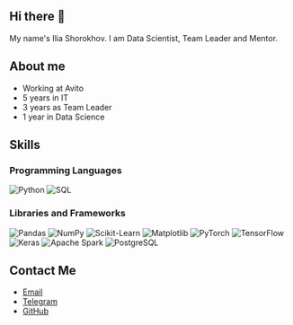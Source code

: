 ## Hi there 👋

My name's Ilia Shorokhov. I am Data Scientist, Team Leader and Mentor. 

## About me
- Working at Avito
- 5 years in IT
- 3 years as Team Leader
- 1 year in Data Science

## Skills
### Programming Languages
![Python](https://img.icons8.com/color/48/000000/python.png)
![SQL](https://img.icons8.com/color/48/000000/sql.png)


### Libraries and Frameworks
![Pandas](https://cdn.jsdelivr.net/gh/devicons/devicon/icons/pandas/pandas-original.svg)
![NumPy](https://cdn.jsdelivr.net/gh/devicons/devicon/icons/numpy/numpy-original.svg)
![Scikit-Learn](https://cdn.jsdelivr.net/gh/devicons/devicon/icons/sklearn/sklearn-original.svg)
![Matplotlib](https://cdn.jsdelivr.net/gh/devicons/devicon/icons/matplotlib/matplotlib-original.svg)
![PyTorch](https://cdn.jsdelivr.net/gh/devicons/devicon/icons/pytorch/pytorch-original.svg)
![TensorFlow](https://cdn.jsdelivr.net/gh/devicons/devicon/icons/tensorflow/tensorflow-original.svg)
![Keras](https://cdn.jsdelivr.net/gh/devicons/devicon/icons/keras/keras-original.svg)
![Apache Spark](https://cdn.jsdelivr.net/gh/devicons/devicon/icons/apachespark/apachespark-original.svg)
![PostgreSQL](https://cdn.jsdelivr.net/gh/devicons/devicon/icons/postgresql/postgresql-original.svg)

## Contact Me
- [Email](mailto:iliashorokhov@yandex.ru)
- [Telegram](https://t.me/iashorokhov)
- [GitHub](https://github.com/iashorokhov)

